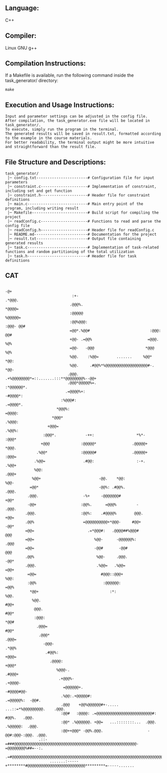 ## Language: 
  C++  
## Compiler:  
  Linux GNU g++  

## Compilation Instructions:  
  If a Makefile is available, run the following command inside the task_generator/ directory:
    
    make

## Execution and Usage Instructions:
    Input and parameter settings can be adjusted in the config file.  
    After compilation, the task_generator.exe file will be located in task_generator/.  
    To execute, simply run the program in the terminal.  
    The generated results will be saved in result.txt, formatted according to the example in the course materials.  
    For better readability, the terminal output might be more intuitive and straightforward than the result file.  

## File Structure and Descriptions:
    task_generator/   
     │─ config.txt-----------------------# Configuration file for input parameters  
     │─ constraint.c---------------------# Implementation of constraint, including set and get function  
     │─ constraint.h---------------------# Header file for constraint definitions  
     │─ main.c---------------------------# Main entry point of the program, including writing result  
     │─ Makefile-------------------------# Build script for compiling the project   
     │─ readConfig.c---------------------# Functions to read and parse the config file   
     │─ readConfig.h---------------------# Header file for readConfig.c   
     │─ README.md------------------------# Documentation for the project   
     │─ result.txt-----------------------# Output file containing generated results   
     │─ task.c---------------------------# Implementation of task-related functions and random partitioning of the total utilization  
     │─ task.h---------------------------# Header file for task definitions  
		
## CAT
                                                                           -@+                              
                                  :+-                                    .*@@@.                             
                                 .@@@%.                                  *@@@@=                             
                                 :@@@@@                                 %@@@@@=                             
                                 :@@%@@@:                             :@@@- @@#                             
                                 =@@*.%@@#                           :@@@:  @@#                             
                                 +@@- .=@@%                         =@@@.   %@%                             
                                 =@@-   -@@@                       *@@@     %@%                             
                                 %@@.    :%@@=        .......     %@@*      *@@:                            
                                 %@@.     .#@@%*%@@@@@@@@@@@@@@@@@@@#-.     *@@-                            
                                .@@@.  .+%@@@@@@@@*=::.......:::**@@@@@@@@%--@@+                            
                                .@@@*@@@@@%=.                          :*@@@@@@*.                           
                               .=@@@@%+:                                    -#@@@@*:                        
                             :%@@@#:                                           .=@@@@*.                     
                           *@@@%:                                                  =@@@@:                   
                         *@@@*                                                       .%@@@:                 
                       +@@@=                                                           .%@@%:               
                     :@@@*.             -++:                   *%*-                      :@@@*              
                    +@@@              :@@@@@*                .@@@@@+                       *@@@.            
                  .%@@*               :@@@@@#                .@@@@@+                        :@@@=           
                 .%@@=                 .#@@:                   :-+.                          .%@@+          
                 %@@:                                                                         .@@@+         
                %@@+                          -@@.    *@@:                                      %@@-        
               =@@*                           -@@%: .#@@%.                                      .@@@.       
              .@@@.                    -%+     -@@@@@@@#                                         +@@*       
              -@@+                    :@@%.      =@@@%         -                                 .@@@.      
             .@@@.                    :@@%:    .#@@@@%        @@@.                                +@@=      
             .@@%                      =@@@@@@@@@@+*@@@-     #@@+                                 -@@*      
             =@@=                        .=*@@@#:   .@@@@##%@@@#                                   @@@      
             =@@=                           %@@-      -@@@@@@%:                                   .@@@      
             =@@=                           -@@#       -@@#                                        @@@      
             .@@%                            %@@-     .@@@.                                       -@@*      
             .@@@.                           .%@@=   .%@@=                                        =@@+      
              =@@=                             #@@@::@@@+                                         %@@:      
              :@@%                              :@@@@@@:                                         =@@%       
               *@@+                                :*:                                           %@@.       
                %@@.                                                                            #@@+        
                 @@@.                                                                          #@@*         
                 :@@@:                                                                        *@@#          
                  .@@@=                                                                      #@@*           
                   .@@@*                                                                   .@@@=            
                     -@@@-                                                               .*@@%              
                      .#@@%:                                                            +@@@=               
                        .@@@@:                                                        +@@@*                 
                           %@@@-.                                                  .#@@@+                   
                            .+@@@%-                                             .+@@@@-                     
                              =@@@@@@+.                                      -#@@@@#@@-                     
                             .%@@:.+@@@@@#:                             .=@@@@@%:  -@@#.                    
                             .@@@    +@@%@@@@@@#+-.....      ...::=*%@@@@@@@@@.    .@@@.                    
                             :@@#   :@@@@: .=@@@@@@@@@@@@@@@@@@@@@@@@@#:   #@@%.   .@@@.                    
                             :@@* .%@@@@@@. +@@=   ...::::::::...  .@@@. .%@@@@@:  .@@@.                    
                             :@@++@@@* -@@%.@@@.                    -@@#:@@@-:@@@. .@@@.                    
                   .::-=###@@@@@@@@@@@@@@@@@@@@@@@@@@@@@@@@@@@@@@@@@@@@@@@@@@@@@@@-=@@@@@@@@%##=--:.        
                 .=#@@@@@@@@@@@@@@@@@@@@@@@@@@@@@@@@@@@@@@@@@@@@@@@@@@@@@@@@@@@@@@@@@@@@@@@@@@@@@@@%*-      
                        .......:-----+********#@@@@@@@@@@@@@@@@@@@@@@@@@@*********=-----.......   